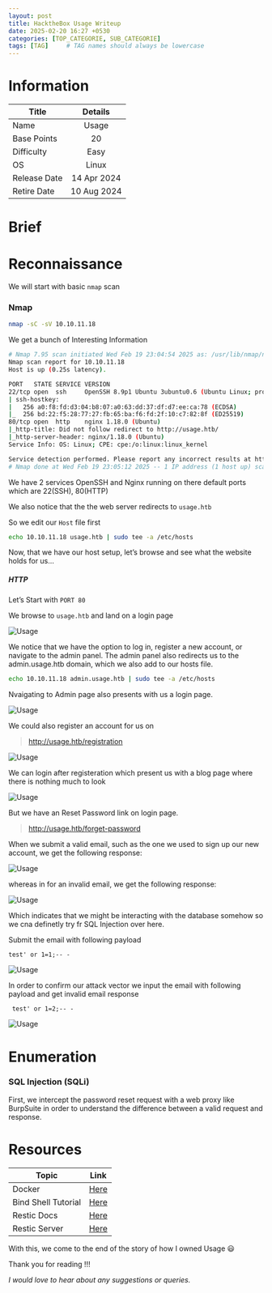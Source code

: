 ```yaml
---
layout: post
title: HacktheBox Usage Writeup
date: 2025-02-20 16:27 +0530
categories: [TOP_CATEGORIE, SUB_CATEGORIE]
tags: [TAG]     # TAG names should always be lowercase
---
```


# Information

| Title         | Details       |
| -------- |:--------:|
| Name         |Usage |
| Base Points	    | 20     |
| Difficulty| Easy      |
| OS | Linux|
| Release Date| 14 Apr 2024 |
| Retire Date | 10 Aug 2024 |



# Brief



# Reconnaissance

We will start with basic `nmap` scan

### Nmap

```bash
nmap -sC -sV 10.10.11.18
```

We get a bunch of Interesting Information

```bash
# Nmap 7.95 scan initiated Wed Feb 19 23:04:54 2025 as: /usr/lib/nmap/nmap --privileged -sCV -p 22,80 -oA usage.nmap 10.10.11.18
Nmap scan report for 10.10.11.18
Host is up (0.25s latency).

PORT   STATE SERVICE VERSION
22/tcp open  ssh     OpenSSH 8.9p1 Ubuntu 3ubuntu0.6 (Ubuntu Linux; protocol 2.0)
| ssh-hostkey: 
|   256 a0:f8:fd:d3:04:b8:07:a0:63:dd:37:df:d7:ee:ca:78 (ECDSA)
|_  256 bd:22:f5:28:77:27:fb:65:ba:f6:fd:2f:10:c7:82:8f (ED25519)
80/tcp open  http    nginx 1.18.0 (Ubuntu)
|_http-title: Did not follow redirect to http://usage.htb/
|_http-server-header: nginx/1.18.0 (Ubuntu)
Service Info: OS: Linux; CPE: cpe:/o:linux:linux_kernel

Service detection performed. Please report any incorrect results at https://nmap.org/submit/ .
# Nmap done at Wed Feb 19 23:05:12 2025 -- 1 IP address (1 host up) scanned in 18.04 seconds

```

We have 2 services OpenSSH and Nginx running on there default ports which are 22(SSH), 80(HTTP)

We also notice that the the web server redirects to `usage.htb`

So we edit our `Host` file first

```bash
echo 10.10.11.18 usage.htb | sudo tee -a /etc/hosts
```

Now, that we have our host setup, let’s browse and see what the website holds for us…

##### HTTP

Let’s Start with `PORT 80`

We browse to `usage.htb` and land on a login page 

![Usage](/assets/img/post/hackthebox/usage/1.png)

We notice that we have the option to log in, register a new account, or navigate to the admin panel. The admin panel also redirects us to the admin.usage.htb domain, which we also add to our hosts file.

```bash
echo 10.10.11.18 admin.usage.htb | sudo tee -a /etc/hosts
```

Nvaigating to Admin page also presents with us a login page.

![Usage](/assets/img/post/hackthebox/usage/2.png)

We could also register an account for us on 

> http://usage.htb/registration

![Usage](/assets/img/post/hackthebox/usage/3.png)

We can login after registeration which present us with a blog page where there is nothing much to look

![Usage](/assets/img/post/hackthebox/usage/4.png)

But we have an Reset Password link on login page.

> http://usage.htb/forget-password

When we submit a valid email, such as the one we used to sign up our new account, we get the following response:

![Usage](/assets/img/post/hackthebox/usage/5.png)

whereas in for an invalid email, we get the following response: 

![Usage](/assets/img/post/hackthebox/usage/6.png)


Which indicates that we might be interacting with the database somehow so we cna definetly try fr SQL Injection over here.

Submit the email with following payload

```
test' or 1=1;-- - 
```

![Usage](/assets/img/post/hackthebox/usage/7.png)

In order to confirm our attack vector we input the email with following payload and get invalid email response

```
 test' or 1=2;-- - 
```
![Usage](/assets/img/post/hackthebox/usage/6.png)

# Enumeration

### SQL Injection (SQLi)

First, we intercept the password reset request with a web proxy like BurpSuite in order to understand the difference between a valid request and response.









# Resources

| Topic | Link|
|-------|-----|
|Docker| [Here](https://www.notsosecure.com/anatomy-of-a-hack-docker-registry/)|
|Bind Shell Tutorial|[Here](https://www.hackingtutorials.org/networking/hacking-netcat-part-2-bind-reverse-shells/)|
|Restic Docs|[Here](https://restic.readthedocs.io/en/latest/)|
|Restic Server|[Here](https://github.com/restic/rest-server/releases)

With this, we come to the end of the story of how I owned Usage 😃

Thank you for reading !!!

*I would love to hear about any suggestions or queries.*